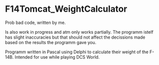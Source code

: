 # F14Tomcat_WeightCalculator
Prob bad code, written by me. 

Is also work in progress and atm only works partially. 
The programm istelf has slight inaccuracies but that should not affect the decissions made based on the results the programm gave you. 

Programm written in Pascal using Delphi to calculate their weight of the F-14B. Intended for use while playing DCS World.

